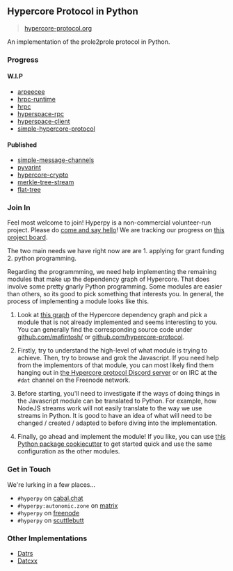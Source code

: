 ## Hypercore Protocol in Python

> [hypercore-protocol.org](https://hypercore-protocol.org)

An implementation of the prole2prole protocol in Python.

### Progress

#### W.I.P

- [arpeecee](https://github.com/hyperpy/arpeecee)
- [hrpc-runtime](https://github.com/hyperpy/hrpc-runtime)
- [hrpc](https://github.com/hyperpy/hrpc)
- [hyperspace-rpc](https://github.com/hyperpy/hyperspace-rpc)
- [hyperspace-client](https://github.com/hyperpy/hyperspace-client)
- [simple-hypercore-protocol](https://github.com/hyperpy/simple-hypercore-protocol)

#### Published

- [simple-message-channels](https://github.com/hyperpy/simple-message-channels)
- [pyvarint](https://github.com/hyperpy/pyvarint)
- [hypercore-crypto](https://github.com/hyperpy/hypercore-crypto)
- [merkle-tree-stream](https://github.com/hyperpy/merkle-tree-stream)
- [flat-tree](https://github.com/hyperpy/flat-tree)

### Join In

Feel most welcome to join! Hyperpy is a non-commercial volunteer-run project.
Please do [come and say hello](#get-in-touch)! We are tracking our progress on
[this project board](https://github.com/users/decentral1se/projects/1).

The two main needs we have right now are are 1. applying for grant funding 2.
python programming.

Regarding the programmming, we need help implementing the remaining modules
that make up the dependency graph of Hypercore. That does involve some pretty
gnarly Python programming. Some modules are easier than others, so its good to
pick something that interests you. In general, the process of implementing a
module looks like this.

1. Look at [this graph](https://datcxx.github.io/hypercore.svg) of the
   Hypercore dependency graph and pick a module that is not already implemented
   and seems interesting to you. You can generally find the corresponding
   source code under [github.com/mafintosh/](https://github.com/mafintosh/) or
   [github.com/hypercore-protocol](https://github.com/hypercore-protocol/).

1. Firstly, try to understand the high-level of what module is trying to
   achieve. Then, try to browse and grok the Javascript. If you need help from
   the implementors of that module, you can most likely find them hanging out
   in [the Hypercore protocol Discord
   server](https://discord.com/invite/ga5hxGf) or on IRC at the `#dat` channel
   on the Freenode network.

1. Before starting, you'll need to investigate if the ways of doing things in
   the Javascript module can be translated to Python. For example, how NodeJS
   streams work will not easily translate to the way we use streams in Python.
   It is good to have an idea of what will need to be changed / created /
   adapted to before diving into the implementation.

1. Finally, go ahead and implement the module! If you like, you can use [this
   Python package
   cookiecutter](https://git.autonomic.zone/decentral1se/pypkgtemplate) to get
   started quick and use the same configuration as the other modules.

### Get in Touch

We're lurking in a few places...

- `#hyperpy` on [cabal.chat](https://cabal.chat/)
- `#hyperpy:autonomic.zone` on [matrix](https://riot.im/app/)
- `#hyperpy` on [freenode](https://webchat.freenode.net/)
- `#hyperpy` on [scuttlebutt](https://www.scuttlebutt.nz/)

### Other Implementations

- [Datrs](https://github.com/datrs/)
- [Datcxx](https://datcxx.github.io/)
